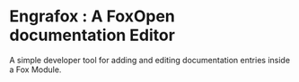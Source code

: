 Engrafox : A FoxOpen documentation Editor
=========================================

A simple developer tool for adding and editing documentation entries inside a Fox Module.